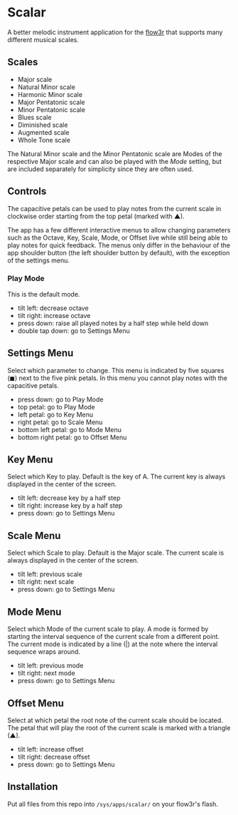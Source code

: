# Scalar

A better melodic instrument application for the
[flow3r](https://flow3r.garden) that supports many different musical scales.

## Scales

- Major scale
- Natural Minor scale
- Harmonic Minor scale
- Major Pentatonic scale
- Minor Pentatonic scale
- Blues scale
- Diminished scale
- Augmented scale
- Whole Tone scale

The Natural Minor scale and the Minor Pentatonic scale are Modes of the
respective Major scale and can also be played with the *Mode* setting, but are
included separately for simplicity since they are often used.

## Controls

The capacitive petals can be used to play notes from the current scale in
clockwise order starting from the top petal (marked with ▲).

The app has a few different interactive menus to allow changing parameters such
as the Octave, Key, Scale, Mode, or Offset live while still being able to play
notes for quick feedback. The menus only differ in the behaviour of the app
shoulder button (the left shoulder button by default), with the exception of
the settings menu.

### Play Mode

This is the default mode.

- tilt left: decrease octave
- tilt right: increase octave
- press down: raise all played notes by a half step while held down
- double tap down: go to Settings Menu

## Settings Menu

Select which parameter to change. This menu is indicated by five squares (◼)
next to the five pink petals. In this menu you cannot play notes with the
capacitive petals.

- press down: go to Play Mode
- top petal: go to Play Mode
- left petal: go to Key Menu
- right petal: go to Scale Menu
- bottom left petal: go to Mode Menu
- bottom right petal: go to Offset Menu

## Key Menu

Select which Key to play. Default is the key of A. The current key is always
displayed in the center of the screen.

- tilt left: decrease key by a half step
- tilt right: increase key by a half step
- press down: go to Settings Menu

## Scale Menu

Select which Scale to play. Default is the Major scale. The current scale is
always displayed in the center of the screen.

- tilt left: previous scale
- tilt right: next scale
- press down: go to Settings Menu

## Mode Menu

Select which Mode of the current scale to play. A mode is formed by starting
the interval sequence of the current scale from a different point. The current
mode is indicated by a line (|) at the note where the interval sequence wraps
around.

- tilt left: previous mode
- tilt right: next mode
- press down: go to Settings Menu

## Offset Menu

Select at which petal the root note of the current scale should be located. The
petal that will play the root of the current scale is marked with a triangle
(▲).

- tilt left: increase offset
- tilt right: decrease offset
- press down: go to Settings Menu

## Installation

Put all files from this repo into `/sys/apps/scalar/` on your flow3r's flash.

